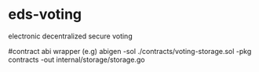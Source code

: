 # eds-voting
electronic decentralized secure voting 


#contract abi wrapper (e.g)
abigen -sol ./contracts/voting-storage.sol -pkg contracts -out internal/storage/storage.go
